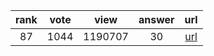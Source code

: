 
| rank | vote | view | answer | url |
|:-:|:-:|:-:|:-:|:-:|
|87|1044|1190707|30| [url](http://stackoverflow.com/questions/3964681/find-all-files-in-a-directory-with-extension-txt-in-python) |
